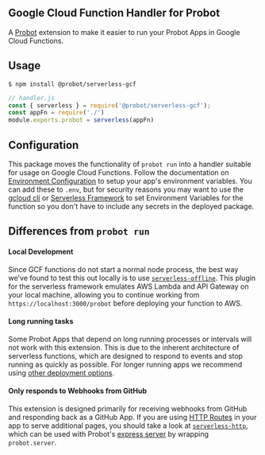 ## Google Cloud Function Handler for Probot

A [Probot](https://github.com/probot/probot) extension to make it easier to run your Probot Apps in Google Cloud Functions.

## Usage

```shell
$ npm install @probot/serverless-gcf
```

```javascript
// handler.js
const { serverless } = require('@probot/serverless-gcf');
const appFn = require('./')
module.exports.probot = serverless(appFn)
```

## Configuration
This package moves the functionality of `probot run` into a handler suitable for usage on Google Cloud Functions. Follow the documentation on [Environment Configuration](https://probot.github.io/docs/configuration/) to setup your app's environment variables. You can add these to `.env`, but for security reasons you may want to use the [gcloud cli](https://cloud.google.com/sdk/gcloud/) or [Serverless Framework](https://github.com/serverless/serverless) to set Environment Variables for the function so you don't have to include any secrets in the deployed package.

## Differences from `probot run`

#### Local Development
Since GCF functions do not start a normal node process, the best way we've found to test this out locally is to use [`serverless-offline`](https://github.com/dherault/serverless-offline). This plugin for the serverless framework emulates AWS Lambda and API Gateway on your local machine, allowing you to continue working from `https://localhost:3000/probot` before deploying your function to AWS.

#### Long running tasks
Some Probot Apps that depend on long running processes or intervals will not work with this extension. This is due to the inherent architecture of serverless functions, which are designed to respond to events and stop running as quickly as possible. For longer running apps we recommend using [other deployment options](https://probot.github.io/docs/deployment).

#### Only responds to Webhooks from GitHub
This extension is designed primarily for receiving webhooks from GitHub and responding back as a GitHub App. If you are using [HTTP Routes](https://probot.github.io/docs/http/) in your app to serve additional pages, you should take a look at [`serverless-http`](https://github.com/dougmoscrop/serverless-http), which can be used with Probot's [express server](https://github.com/probot/probot/blob/master/src/server.ts) by wrapping `probot.server`.
